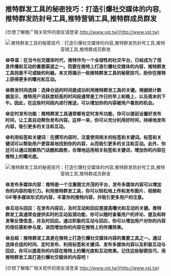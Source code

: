 ## **推特群发工具的秘密技巧：打造引爆社交媒体的内容,推特群发防封号工具,推特营销工具,推特群成员群发**

[😍想了解推广相关软件的朋友请登录 http://www.vst.tw](http://www.vst.tw)

 <center><img src="https://vst.tw/MP4/tuiguang/png/3.png" alt="推特群发工具的秘密技巧：打造引爆社交媒体的内容,推特群发防封号工具,推特营销工具,推特群成员群发"></center>

**😄导语：在当今社交媒体时代，推特作为一个全球性的社交平台，已经成为了信息传播和互动的重要渠道之一。而要在推特上打造引爆社交媒体的内容，推特群发工具则是不可或缺的利器。本文将揭示一些推特群发工具的秘密技巧，助你在推特上获得更多的曝光和互动。**

**😄群发时间选择：选择合适的时间是成功利用推特群发工具的关键。根据统计数据显示，推特用户活跃度较高的时间段通常是工作日的早上和晚上，以及周末的下午。因此，在这些时间段内进行推送，可以增加你的内容被用户看到的机会。**

**😄定时发布功能：推特群发工具通常都有定时发布功能，你可以提前设置好发布时间，让工具自动帮你发布内容。这样一来，你可以充分利用好时间，持续地发布内容，吸引更多的关注和互动。**

**😄利用标签和关键词：在撰写内容时，注意使用相关的标签和关键词。标签和关键词可以帮助用户更容易地找到你的内容，从而吸引更多的关注和互动。此外，你还可以通过观察热门话题和趋势，合理地运用相关标签和关键词，增加你的内容在推特上的曝光度。**

 <center><img src="https://vst.tw/MP4/tuiguang/png/7.png" alt="推特群发工具的秘密技巧：打造引爆社交媒体的内容,推特群发防封号工具,推特营销工具,推特群成员群发"></center>

**😄发布多媒体内容：推特是一个注重图文并茂的平台，发布多媒体内容可以增加你的内容的吸引力。利用推特群发工具，你可以轻松地上传和发布图片、视频和GIF等多媒体形式的内容，丰富你的推特内容，并吸引更多用户的注意。**

**😄互动与回应：在发布内容后，及时互动和回应是提高曝光和互动的关键。推特群发工具通常会提供实时的互动监测功能，你可以随时查看用户的评论、提及和转发等反馈信息，并及时回应。通过积极的互动与回应，你可以增加用户对你的内容的信任感和参与度，进而增加你的内容在推特上的传播效果。**

**😄总结：推特群发工具是在推特上打造引爆社交媒体内容的重要工具之一。通过选择合适的时间、定时发布、利用标签和关键词、发布多媒体内容以及积极互动与回应，你可以提高你的内容在推特上的曝光度和互动效果。记住这些秘密技巧，用推特群发工具打造引爆社交媒体的内容吧！**

[😍想了解推广相关软件的朋友请登录 http://www.vst.tw](http://www.vst.tw)



